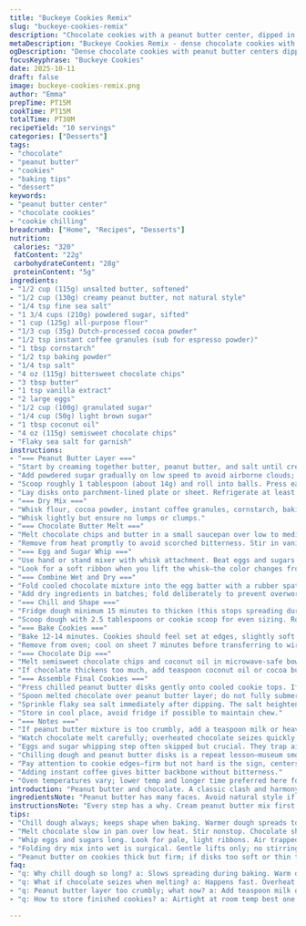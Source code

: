 ```yaml
---
title: "Buckeye Cookies Remix"
slug: "buckeye-cookies-remix"
description: "Chocolate cookies with a peanut butter center, dipped in chocolate and topped with flaky salt. Adjusted cocoa for intensity, swapped espresso powder with instant coffee for sharper bite. Peanut butter mix slightly less sweet for balance. Techniques aim for thick, non-spreading cookies. Melt chocolate slowly to avoid seizing. Chilling improves texture and stops overrun. Sensory tips included for visual and textural cues throughout baking and assembly."
metaDescription: "Buckeye Cookies Remix - dense chocolate cookies with peanut butter centers dipped in rich chocolate and flaky salt. Chilled dough, folded batters, and careful melts matter."
ogDescription: "Dense chocolate cookies with peanut butter centers dipped in chocolate, flaky salt atop. Chilling key, slow melts, folding avoids toughness. Texture counts here."
focusKeyphrase: "Buckeye Cookies"
date: 2025-10-11
draft: false
image: buckeye-cookies-remix.png
author: "Emma"
prepTime: PT15M
cookTime: PT15M
totalTime: PT30M
recipeYield: "10 servings"
categories: ["Desserts"]
tags:
- "chocolate"
- "peanut butter"
- "cookies"
- "baking tips"
- "dessert"
keywords:
- "peanut butter center"
- "chocolate cookies"
- "cookie chilling"
breadcrumb: ["Home", "Recipes", "Desserts"]
nutrition: 
 calories: "320"
 fatContent: "22g"
 carbohydrateContent: "28g"
 proteinContent: "5g"
ingredients:
- "1/2 cup (115g) unsalted butter, softened"
- "1/2 cup (130g) creamy peanut butter, not natural style"
- "1/4 tsp fine sea salt"
- "1 3/4 cups (210g) powdered sugar, sifted"
- "1 cup (125g) all-purpose flour"
- "1/3 cup (35g) Dutch-processed cocoa powder"
- "1/2 tsp instant coffee granules (sub for espresso powder)"
- "1 tbsp cornstarch"
- "1/2 tsp baking powder"
- "1/4 tsp salt"
- "4 oz (115g) bittersweet chocolate chips"
- "3 tbsp butter"
- "1 tsp vanilla extract"
- "2 large eggs"
- "1/2 cup (100g) granulated sugar"
- "1/4 cup (50g) light brown sugar"
- "1 tbsp coconut oil"
- "4 oz (115g) semisweet chocolate chips"
- "Flaky sea salt for garnish"
instructions:
- "=== Peanut Butter Layer ==="
- "Start by creaming together butter, peanut butter, and salt until creamy but not fluffy. Adding a pinch of salt cuts peanut butter’s natural sweetness."
- "Add powdered sugar gradually on low speed to avoid airborne clouds; mixture should be thick and workable, not dry like sand."
- "Scoop roughly 1 tablespoon (about 14g) and roll into balls. Press each ball flat into disks—a uniform thickness helps melting and final appearance."
- "Lay disks onto parchment-lined plate or sheet. Refrigerate at least 20 minutes; longer chills prevent melting in next steps."
- "=== Dry Mix ==="
- "Whisk flour, cocoa powder, instant coffee granules, cornstarch, baking powder, and salt in a medium bowl. Coffee heightens chocolate’s complexity, though espresso powder is a fine substitute."
- "Whisk lightly but ensure no lumps or clumps."
- "=== Chocolate Butter Melt ==="
- "Melt chocolate chips and butter in a small saucepan over low to medium-low heat. Stir constantly; the mixture will gloss over and thicken slightly when ready."
- "Remove from heat promptly to avoid scorched bitterness. Stir in vanilla extract; aroma should explode—if burnt, start over with fresh batch."
- "=== Egg and Sugar Whip ==="
- "Use hand or stand mixer with whisk attachment. Beat eggs and sugars for 4-5 minutes till pale, light, and thick—this traps air, giving rise and chew."
- "Look for a soft ribbon when you lift the whisk—the color changes from yellow to near white."
- "=== Combine Wet and Dry ==="
- "Fold cooled chocolate mixture into the egg batter with a rubber spatula. Cause fading color and glossy shine."
- "Add dry ingredients in batches; fold deliberately to prevent overworking gluten. Dough should look satiny, slightly shiny, hold shape but tender to touch."
- "=== Chill and Shape ==="
- "Fridge dough minimum 15 minutes to thicken (this stops spreading during bake). Preheat oven 345°F (instead of 350°F) for gentler rise and to avoid cracking."
- "Scoop dough with 2.5 tablespoons or cookie scoop for even sizing. Roll into balls, place on parchment or silicone mat, spaced a bit apart to allow rise."
- "=== Bake Cookies ==="
- "Bake 12-14 minutes. Cookies should feel set at edges, slightly soft in center, with surface cracked but not dry."
- "Remove from oven; cool on sheet 7 minutes before transferring to wire rack—carryover cooking finishes interiors. Avoid moving hot or fragile cookies."
- "=== Chocolate Dip ==="
- "Melt semisweet chocolate chips and coconut oil in microwave-safe bowl in 30-second intervals, stirring each time until smooth. Coconut oil thins chocolate making dipping easier and adds subtle fragrance."
- "If chocolate thickens too much, add teaspoon coconut oil or cocoa butter carefully."
- "=== Assemble Final Cookies ==="
- "Press chilled peanut butter disks gently onto cooled cookie tops. If disks feel thick or stiff, flatten slightly with fingers so they melt in sync with chocolate dip."
- "Spoon melted chocolate over peanut butter layer; do not fully submerge—maintain partial visibility for signature buckeye look."
- "Sprinkle flaky sea salt immediately after dipping. The salt heightens contrast, and texture snap. Let chocolate set at room temp till firm."
- "Store in cool place, avoid fridge if possible to maintain chew."
- "=== Notes ==="
- "If peanut butter mixture is too crumbly, add a teaspoon milk or heavy cream to smooth texture. Natural peanut butter can be swapped but expect drier consistency; add extra butter accordingly."
- "Watch chocolate melt carefully; overheated chocolate seizes quickly, turning grainy. If that happens, add warm cream spoon by spoon."
- "Eggs and sugar whipping step often skipped but crucial. They trap air, lighten texture, prevent heaviness."
- "Chilling dough and peanut butter disks is a repeat lesson—museum smooth cookies flop without this patience."
- "Pay attention to cookie edges—firm but not hard is the sign, centers slightly soft means chewy insides when cooled."
- "Adding instant coffee gives bitter backbone without bitterness."
- "Oven temperatures vary; lower temp and longer time preferred here for gentle rise and uniform bake."
introduction: "Peanut butter and chocolate. A classic clash and harmony. But proceeding with no finesse means flat, greasy disks or dry, crumbly messes. Years in kitchen fields taught me patience. Chilling every layer crucial. Butter softened but not melted, chocolate melted slow and gentle, eggs whipped to almost white clouds. Coffee granules ground into the mix? Game changer. Bitter sharp contrast to sweet, no bitterness, just punch. Texture fluffy but dense, with chew at center edges crisp. Fingers sticky with peanut butter and chocolate—yes, that’s the sign. Salt sprinkled on top? Non-negotiable. Heightens the dance. This cookie begs for attention and time. Shortcuts punished with blandness or spread out horrors. The magic’s in details ignored by most. Learn them, master them, bite with confidence. This isn’t basic cookie baking anymore."
ingredientsNote: "Peanut butter has many faces. Avoid natural style if you want creaminess; the oils separate and cause crumbliness. Creamy, salted peanut butter works best here. You can trade in instant coffee granules for espresso powder or omit entirely but you lose depth. Dutch cocoa adds richness; substitute with regular unsweetened cocoa powder only if necessary, but increase cornstarch slightly to bind. Butter softened—not melted—is key in creaming and chocolate melting steps. Coco oil thins chocolate and adds silkiness during dip; substitute with clarified butter or neutral oil if coconut not available. Powdered sugar sifted avoids gritty textures in peanut butter layer. Chilling times varied slightly to counter kitchen temp differences; adjust your fridge or dough feel accordingly."
instructionsNote: "Every step has a why. Cream peanut butter mix first to avoid graininess. Low speed when adding powdered sugar stops clouds. Uniform disks chill ensure peanut butter centers don’t melt away on chocolate dip. Dry combo whisked prevents lumps and ensures even cocoa dispersion. Slow chocolate melting in saucepan avoids scorching—watch for glossy sheen as sign. Eggs and sugars whipped till pale gives volume and tenderness, not optional if you want rise and chew balance. Cool chocolate before folding avoids cooking eggs prematurely. Folding preserves air unlike stirring or mixing. Chilling dough thickens batter—this literally limits spread. Reduced oven temp helps avoid cracked tops or brand-new burnt edges. Baking till cookie edges set but centers soft busts dry or overbaked chew. Microwaved chocolate dip in intervals avoids overheating, stirring ensures smooth melt. Coconut oil addition thins chocolate and improves shine. Press peanut butter disks on cooled cookies; dried peanut butter or dough disks resist melts at room temp. Coat in melted chocolate, salt soon after. Cooling time mandatory. Cookies store best in airtight at room temp for one to two days; refrigeration dries them out."
tips:
- "Chill dough always; keeps shape when baking. Warmer dough spreads too much or gets greasy edges. I drop temp low, patient wait. Uniform disks chill best for handling peanut butter spots later on. Cold slows fat melting—no flat disks. Butter must be softened not melted; that texture change makes big difference in creaming and dough feel."
- "Melt chocolate slow in pan over low heat. Stir nonstop. Chocolate should gloss over, thicken but not scorch. Smell matters - burnt means toss batch or restart. Add vanilla right off heat; aroma blooms here, signals done melting step. Too hot kills shine, flavor off balance."
- "Whip eggs and sugars long. Look for pale, light ribbons. Air trapped here gives rise, chew contrast later. Short whipping means dense, heavy cookie. Eyes watch color shifts from smack of yellow to near-white ribbons falling but not disappearing."
- "Folding dry mix into wet is surgical. Gentle lifts only; no stirring or beating or you bloom gluten, tough cookie. Dough looks satiny not rough or crumbly but holds shape. If too thick, chill before shaping. Overmix makes dense slabs; patience in folding gives soft chew."
- "Peanut butter on cookies thick but firm; if disks too soft or thin they melt away once dipped. Flatten disks slightly if very stiff so peanut butter and chocolate layers sync melting temps. Salt sprinkle after chocolate dip sharpens contrasts, bright snap. Skip salt and cookie feels dull, flat inside."
faq:
- "q: Why chill dough so long? a: Slows spreading during baking. Warm dough runs fast, flat cookies. Chilling firms fats, sets shape. Makes edges crisp, centers chewy. Plus easier to shape disks. Refrigerators vary temps; adjust times by feel; flick dough, should not stick too much."
- "q: What if chocolate seizes when melting? a: Happens fast. Overheat or moisture hits. Add spoon warm cream or coconut oil slowly until smooth again. Or toss batch and start fresh. Stirring steady, low heat key. Microwave high heat skips slickness, melts uneven. Watch for matte dullness, then fix quick."
- "q: Peanut butter layer too crumbly; what now? a: Add teaspoon milk or cream to smooth. Natural peanut butter dries out mix more, skip if flaky brittle disks not wanted. If oils separate, extra butter balances texture but keep chilled after shaping to firm up. Thickness matters here."
- "q: How to store finished cookies? a: Airtight at room temp best one to two days. Fridge dries them out fast, chew lost. Wrap well if fridge necessary; bring out early to soften before eating. Freeze works okay but chocolate and salt textural contrast dulled when reheated."

---
```

